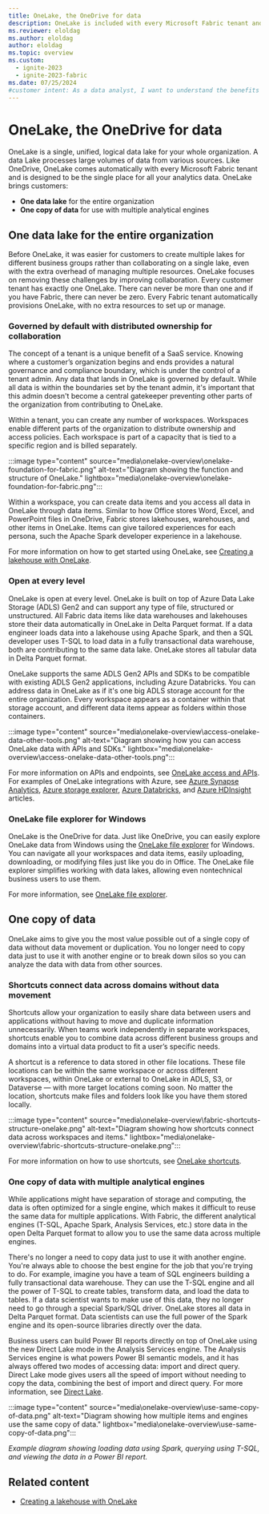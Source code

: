 ```yaml
---
title: OneLake, the OneDrive for data
description: OneLake is included with every Microsoft Fabric tenant and is designed to be the single place for all your analytics data. Learn more.
ms.reviewer: eloldag
ms.author: eloldag
author: eloldag
ms.topic: overview
ms.custom:
  - ignite-2023
  - ignite-2023-fabric
ms.date: 07/25/2024
#customer intent: As a data analyst, I want to understand the benefits of using OneLake so that I can effectively manage and analyze all the analytics data for my organization.
---
```


# OneLake, the OneDrive for data

OneLake is a single, unified, logical data lake for your whole organization. A data Lake processes large volumes of data from various sources. Like OneDrive, OneLake comes automatically with every Microsoft Fabric tenant and is designed to be the single place for all your analytics data. OneLake brings customers:

- **One data lake** for the entire organization
- **One copy of data** for use with multiple analytical engines

## One data lake for the entire organization

Before OneLake, it was easier for customers to create multiple lakes for different business groups rather than collaborating on a single lake, even with the extra overhead of managing multiple resources. OneLake focuses on removing these challenges by improving collaboration. Every customer tenant has exactly one OneLake. There can never be more than one and if you have Fabric, there can never be zero. Every Fabric tenant automatically provisions OneLake, with no extra resources to set up or manage.

### Governed by default with distributed ownership for collaboration

The concept of a tenant is a unique benefit of a SaaS service. Knowing where a customer’s organization begins and ends provides a natural governance and compliance boundary, which is under the control of a tenant admin. Any data that lands in OneLake is governed by default. While all data is within the boundaries set by the tenant admin, it's important that this admin doesn't become a central gatekeeper preventing other parts of the organization from contributing to OneLake.

Within a tenant, you can create any number of workspaces. Workspaces enable different parts of the organization to distribute ownership and access policies. Each workspace is part of a capacity that is tied to a specific region and is billed separately.

:::image type="content" source="media\onelake-overview\onelake-foundation-for-fabric.png" alt-text="Diagram showing the function and structure of OneLake." lightbox="media\onelake-overview\onelake-foundation-for-fabric.png":::

Within a workspace, you can create data items and you access all data in OneLake through data items. Similar to how Office stores Word, Excel, and PowerPoint files in OneDrive, Fabric stores lakehouses, warehouses, and other items in OneLake. Items can give tailored experiences for each persona, such the Apache Spark developer experience in a lakehouse.

For more information on how to get started using OneLake, see [Creating a lakehouse with OneLake](create-lakehouse-onelake.md).

### Open at every level

OneLake is open at every level. OneLake is built on top of Azure Data Lake Storage (ADLS) Gen2 and can support any type of file, structured or unstructured. All Fabric data items like data warehouses and lakehouses store their data automatically in OneLake in Delta Parquet format. If a data engineer loads data into a lakehouse using Apache Spark, and then a SQL developer uses T-SQL to load data in a fully transactional data warehouse, both are contributing to the same data lake. OneLake stores all tabular data in Delta Parquet format.

OneLake supports the same ADLS Gen2 APIs and SDKs to be compatible with existing ADLS Gen2 applications, including Azure Databricks. You can address data in OneLake as if it's one big ADLS storage account for the entire organization. Every workspace appears as a container within that storage account, and different data items appear as folders within those containers.

:::image type="content" source="media\onelake-overview\access-onelake-data-other-tools.png" alt-text="Diagram showing how you can access OneLake data with APIs and SDKs." lightbox="media\onelake-overview\access-onelake-data-other-tools.png":::

For more information on APIs and endpoints, see [OneLake access and APIs](onelake-access-api.md). For examples of OneLake integrations with Azure, see [Azure Synapse Analytics](onelake-azure-synapse-analytics.md), [Azure storage explorer](onelake-azure-storage-explorer.md), [Azure Databricks](onelake-azure-databricks.md), and [Azure HDInsight](onelake-azure-hdinsight.md) articles.

### OneLake file explorer for Windows

OneLake is the OneDrive for data. Just like OneDrive, you can easily explore OneLake data from Windows using the [OneLake file explorer](onelake-file-explorer.md) for Windows. You can navigate all your workspaces and data items, easily uploading, downloading, or modifying files just like you do in Office. The OneLake file explorer simplifies working with data lakes, allowing even nontechnical business users to use them.

For more information, see [OneLake file explorer](onelake-file-explorer.md).

## One copy of data

OneLake aims to give you the most value possible out of a single copy of data without data movement or duplication. You no longer need to copy data just to use it with another engine or to break down silos so you can analyze the data with data from other sources.

### Shortcuts connect data across domains without data movement

Shortcuts allow your organization to easily share data between users and applications without having to move and duplicate information unnecessarily. When teams work independently in separate workspaces, shortcuts enable you to combine data across different business groups and domains into a virtual data product to fit a user’s specific needs.

A shortcut is a reference to data stored in other file locations. These file locations can be within the same workspace or across different workspaces, within OneLake or external to OneLake in ADLS, S3, or Dataverse — with more target locations coming soon. No matter the location, shortcuts make files and folders look like you have them stored locally.

:::image type="content" source="media\onelake-overview\fabric-shortcuts-structure-onelake.png" alt-text="Diagram showing how shortcuts connect data across workspaces and items." lightbox="media\onelake-overview\fabric-shortcuts-structure-onelake.png":::

For more information on how to use shortcuts, see [OneLake shortcuts](onelake-shortcuts.md).

### One copy of data with multiple analytical engines

While applications might have separation of storage and computing, the data is often optimized for a single engine, which makes it difficult to reuse the same data for multiple applications. With Fabric, the different analytical engines (T-SQL, Apache Spark, Analysis Services, etc.) store data in the open Delta Parquet format to allow you to use the same data across multiple engines.

There's no longer a need to copy data just to use it with another engine. You're always able to choose the best engine for the job that you're trying to do. For example, imagine you have a team of SQL engineers building a fully transactional data warehouse. They can use the T-SQL engine and all the power of T-SQL to create tables, transform data, and load the data to tables. If a data scientist wants to make use of this data, they no longer need to go through a special Spark/SQL driver. OneLake stores all data in Delta Parquet format. Data scientists can use the full power of the Spark engine and its open-source libraries directly over the data.

Business users can build Power BI reports directly on top of OneLake using the new Direct Lake mode in the Analysis Services engine. The Analysis Services engine is what powers Power BI semantic models, and it has always offered two modes of accessing data: import and direct query. Direct Lake mode gives users all the speed of import without needing to copy the data, combining the best of import and direct query. For more information, see [Direct Lake](https://aka.ms/DirectLake).

:::image type="content" source="media\onelake-overview\use-same-copy-of-data.png" alt-text="Diagram showing how multiple items and engines use the same copy of data." lightbox="media\onelake-overview\use-same-copy-of-data.png":::

*Example diagram showing loading data using Spark, querying using T-SQL, and viewing the data in a Power BI report.*

## Related content

- [Creating a lakehouse with OneLake](create-lakehouse-onelake.md)
